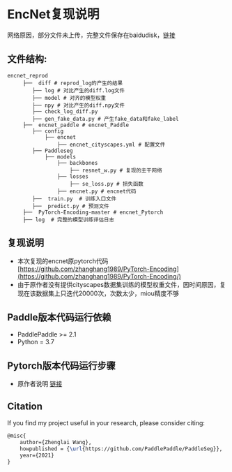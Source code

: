 
# EncNet复现说明
网络原因，部分文件未上传，完整文件保存在baidudisk，[链接]()
## 文件结构:
```
encnet_reprod
     ├──  diff # reprod_log的产生的结果
        ├── log # 对比产生的diff.log文件
        ├── model # 对齐的模型权重
        ├── npy # 对比产生的diff.npy文件
        ├── check_log_diff.py
        ├── gen_fake_data.py # 产生fake_data和fake_label
     ├──  encnet_paddle # encnet_Paddle
        ├── config
            ├── encnet
                ├── encnet_cityscapes.yml # 配置文件
        ├── Paddleseg
            ├── models
                ├── backbones
                    ├── resnet_w.py # 复现的主干网络
                ├── losses
                    ├── se_loss.py # 损失函数
                ├── encnet.py # encnet代码
        ├──  train.py  # 训练入口文件
        ├──  predict.py # 预测文件
     ├──  PyTorch-Encoding-master # encnet_Pytorch
     ├── log  # 完整的模型训练评估日志

```

## 复现说明
* 本次复现的encnet原pytorch代码[https://github.com/zhanghang1989/PyTorch-Encoding](https://github.com/zhanghang1989/PyTorch-Encoding/)
* 由于原作者没有提供cityscapes数据集训练的模型权重文件，因时间原因，复现在该数据集上只迭代20000次，次数太少，miou精度不够


## Paddle版本代码运行依赖
* PaddlePaddle >= 2.1
* Python = 3.7

## Pytorch版本代码运行步骤
* 原作者说明 [链接](https://hangzhang.org/PyTorch-Encoding/notes/compile.html)


## Citation
If you find my project useful in your research, please consider citing:

```latex
@misc{
    author={Zhenglai Wang},
    howpublished = {\url{https://github.com/PaddlePaddle/PaddleSeg}},
    year={2021}
}
```
